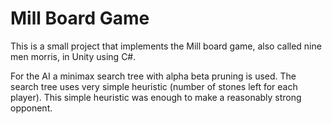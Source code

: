 # Mill Board Game

This is a small project that implements the Mill board game, also called nine
men morris, in Unity using C#.

For the AI a minimax search tree with alpha beta pruning is used. The search
tree uses very simple heuristic (number of stones left for each player). This
simple heuristic was enough to make a reasonably strong opponent.
